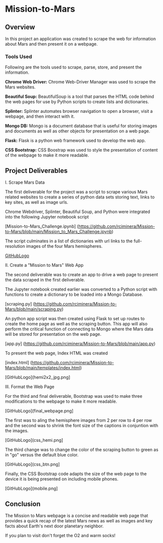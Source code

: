 # Mission-to-Mars

## Overview

In this project an application was created to scrape the web for information about Mars and then present it on a webpage.

### Tools Used

 Following are the tools used to scrape, parse, store, and present the information.

**Chrome Web Driver:** Chrome Web-Driver Manager was used to scrape the Mars websites.

**Beautiful Soup:** BeautifulSoup is a tool that parses the HTML code behind the web pages for use by Python scripts to create lists and dictionaries.

**Splinter:** Splinter automates browser navigation to open a browser, visit a webpage, and then interact with it.

**Mongo DB:** Mongo is a document database that is useful for storing images and documents as well as other objects for presentation on a web page.

**Flask:** Flask is a python web framework used to develop the web app.

**CSS Bootstrap:** CSS Boostrap was used to style the presentation of content of the webpage to make it more readable.

## Project Deliverables

I. Scrape Mars Data

The first deliverable for the project was a script to scrape various Mars related websites to create a series of python data sets storing text, links to key sites, as well as image urls.

Chrome Webdriver, Splinter, Beautiful Soup, and Python were integrated into the following Jupyter notebook script

[Mission-to-Mars_Challenge.ipynb] (https://github.com/rciminera/Mission-to-Mars/blob/main/Mission_to_Mars_Challenge.ipynb)

The script culminates in a list of dictionaries with url links to the full-resolution images of the four Mars hemispheres.  

[GitHubLogo](hemi_url_title.png)

II. Create a "Mission to Mars" Web App

The second deliverable was to create an app to drive a web page to present the data scraped in the first deliverable.

The Jupyter notebook created earlier was converted to a Python script with functions to create a dictionary to be loaded into a Mongo Database.

[scraping.py] (https://github.com/rciminera/Mission-to-Mars/blob/main/scraping.py)

An python app script was then created using Flask to set up routes to create the home page as well as the scraping button. This app will also perform the critical function of connecting to Mongo where the Mars data will be stored for presentation on the web page.

[app.py] (https://github.com/rciminera/Mission-to-Mars/blob/main/app.py)

To present the web page, Index HTML was created 

[index.html] (https://github.com/rciminera/Mission-to-Mars/blob/main/templates/index.html)

[GitHubLogo](hemi2x2_jpg.png]

III. Format the Web Page

For the third and final deliverable, Bootstrap was used to make three modifications to the webpage to make it more readable.

[GitHubLogo](final_webpage.png]

The first was to aling the hemisphere images from 2 per row to 4 per row and the second was to shrink the font size of the captions in conjuntion with the images.

[GitHubLogo](css_hemi.png]

The third change was to change the color of the scraping button to green as in "go" versus the default blue color.

[GitHubLogo](css_btn.png]

Finally, the CSS Bootstrap code adapts the size of the web page to the device it is being presented on including mobile phones.

[GitHubLogo](mobile.png]


## Conclusion

The Mission to Mars webpage is a concise and readable web page that provides a quick recap of the latest Mars news as well as images and key facts about Earth's next door planetary neighbor.  

If you plan to visit don't forget the O2 and warm socks!






